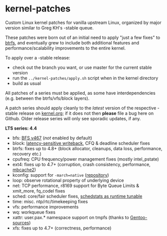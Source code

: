 kernel-patches
==============

Custom Linux kernel patches for vanilla upstream Linux, organized by major
version similar to Greg KH's -stable queue.

These patches were born out of an initial need to apply "just a few fixes"
to [btrfs](https://btrfs.wiki.kernel.org/), and eventually grew to include both
additional features and performance/scalability improvements to the entire kernel.

To apply over a -stable release:

- check out the branch you want, or use master for the current stable version
- run the `../kernel-patches/apply.sh` script when in the kernel directory
- build as usual

All patches of a series must be applied, as some have interdependencies
(e.g. between the btrfs/vfs/block layers).

A patch series should apply cleanly to the *latest* version of the respective -stable
release on [kernel.org](https://www.kernel.org/); if it does not then **please** file
a bug here on Github. Older release series will only see sporadic updates, if any.

**LTS series: 4.4**

- bfs: [BFS v467](http://ck-hack.blogspot.de/2015/12/bfs-467-linux-43-ck3.html) (*not* enabled by default)
- block: [latency-sensitive writeback](http://marc.info/?l=linux-block&m=146168622002151&w=2), CFQ & deadline scheduler fixes
- btrfs: fixes up to 4.8+ (block allocator, cleanups, data loss, performance, recovery etc.)
- cpufreq: CPU frequency/power management fixes (mostly intel_pstate)
- ext4: fixes up to 4.7+ (corruption, crash consistency, performance, [mbcache2](https://lwn.net/Articles/668718/))
- kconfig: support for `-march=native` ([repository](https://github.com/graysky2/kernel_gcc_patch))
- loop: observe rotational property of underlying device
- net: TCP performance, r8169 support for Byte Queue Limits & xmit_more, fq_codel fixes
- sched: core/fair scheduler fixes, [schedstats as runtime tunable](http://article.gmane.org/gmane.linux.kernel/2148311)
- time: misc. ntp/rtc/timekeeping fixes
- vfs: performance improvements
- wq: workqueue fixes
- xattr: user.pax.* namespace support on tmpfs (thanks to [Gentoo-sources](https://gitweb.gentoo.org/proj/linux-patches.git/))
- xfs: fixes up to 4.7+ (correctness, performance)

